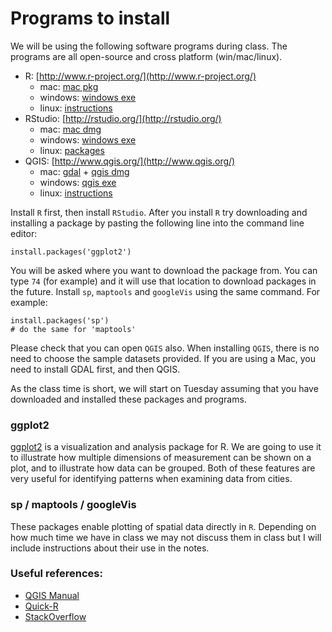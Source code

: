 
# Programs to install

We will be using the following software programs during class. The programs are all open-source and cross platform (win/mac/linux).

* R: [http://www.r-project.org/](http://www.r-project.org/)
	* mac: [mac pkg](http://cran.mtu.edu/bin/macosx/R-2.14.2.pkg)
	* windows: [windows exe](http://cran.mtu.edu/bin/windows/base/R-2.14.2-win.exe) 
	* linux: [instructions](http://cran.mtu.edu/)
* RStudio: [http://rstudio.org/](http://rstudio.org/)
	* mac: [mac dmg](http://download1.rstudio.org/RStudio-0.95.262.dmg)
	* windows: [windows exe](http://download1.rstudio.org/RStudio-0.95.262.exe) 
	* linux: [packages](http://rstudio.org/download/desktop) 
* QGIS: [http://www.qgis.org/](http://www.qgis.org/)
	* 	mac: [gdal](http://www.kyngchaos.com/files/software/frameworks/GDAL_Complete-1.9.dmg) + [qgis dmg](http://www.kyngchaos.com/files/software/qgis/Qgis-1.7.4-4.dmg) 
	* 	windows: [qgis exe](http://www.qgis.org/downloads/QGIS-OSGeo4W-1.7.4-d211b16-Setup.exe)
	* 	linux: [instructions](http://hub.qgis.org/projects/quantum-gis/wiki/Download#Linux)

Install `R` first, then install `RStudio`. After you install `R` try downloading and installing a package by pasting the following line into the command line editor:

	install.packages('ggplot2')	

You will be asked where you want to download the package from. You can type `74` (for example) and it will use that location to download packages in the future. Install `sp`, `maptools` and `googleVis` using the same command. For example:

	install.packages('sp')	
	# do the same for 'maptools'
	
Please check that you can open `QGIS` also. When installing `QGIS`, there is no need to choose the sample datasets provided. If you are using a Mac, you need to install GDAL first, and then QGIS. 

As the class time is short, we will start on Tuesday assuming that you have downloaded and installed these packages and programs.

### ggplot2

[ggplot2](http://had.co.nz/ggplot2/) is a visualization and analysis package for R. We are going to use it to illustrate how multiple dimensions of measurement can be shown on a plot, and to illustrate how data can be grouped. Both of these features are very useful for identifying patterns when examining data from cities.

### sp / maptools / googleVis

These packages enable plotting of spatial data directly in `R`. Depending on how much time we have in class we may not discuss them in class but I will include instructions about their use in the notes.


### Useful references:

* [QGIS Manual](http://qgis.org/en/documentation/manuals.html)
* [Quick-R](http://www.statmethods.net/ ) 
* [StackOverflow](http://stackoverflow.com/questions/tagged/r)


	









